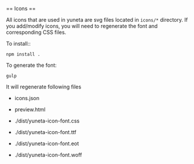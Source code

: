 == Icons ==

All icons that are used in yuneta are svg files located in `icons/*` directory.
If you add/modify icons, you will need to regenerate the font and corresponding CSS files.

To install::

```
npm install .
```
    
To generate the font:

```
gulp
```

It will regenerate following files
- icons.json
- preview.html

- ./dist/yuneta-icon-font.css
- ./dist/yuneta-icon-font.ttf
- ./dist/yuneta-icon-font.eot
- ./dist/yuneta-icon-font.woff
